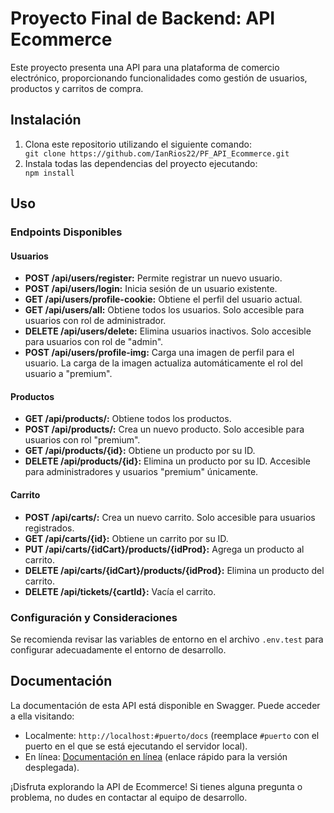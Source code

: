 <h1>Proyecto Final de Backend: API Ecommerce</h1>

<p>Este proyecto presenta una API para una plataforma de comercio electrónico, proporcionando funcionalidades como gestión de usuarios, productos y carritos de compra.</p>

<h2>Instalación</h2>

<ol>
  <li>Clona este repositorio utilizando el siguiente comando:</li>
  <code>git clone https://github.com/IanRios22/PF_API_Ecommerce.git</code>
  <li>Instala todas las dependencias del proyecto ejecutando:</li>
  <code>npm install</code>
</ol>

<h2>Uso</h2>

<h3>Endpoints Disponibles</h3>

<h4>Usuarios</h4>

<ul>
  <li><strong>POST /api/users/register:</strong> Permite registrar un nuevo usuario.</li>
  <li><strong>POST /api/users/login:</strong> Inicia sesión de un usuario existente.</li>
  <li><strong>GET /api/users/profile-cookie:</strong> Obtiene el perfil del usuario actual.</li>
  <li><strong>GET /api/users/all:</strong> Obtiene todos los usuarios. Solo accesible para usuarios con rol de administrador.</li>
  <li><strong>DELETE /api/users/delete:</strong> Elimina usuarios inactivos. Solo accesible para usuarios con rol de "admin".</li>
  <li><strong>POST /api/users/profile-img:</strong> Carga una imagen de perfil para el usuario. La carga de la imagen actualiza automáticamente el rol del usuario a "premium".</li>
</ul>

<h4>Productos</h4>

<ul>
  <li><strong>GET /api/products/:</strong> Obtiene todos los productos.</li>
  <li><strong>POST /api/products/:</strong> Crea un nuevo producto. Solo accesible para usuarios con rol "premium".</li>
  <li><strong>GET /api/products/{id}:</strong> Obtiene un producto por su ID.</li>
  <li><strong>DELETE /api/products/{id}:</strong> Elimina un producto por su ID. Accesible para administradores y usuarios "premium" únicamente.</li>
</ul>

<h4>Carrito</h4>

<ul>
  <li><strong>POST /api/carts/:</strong> Crea un nuevo carrito. Solo accesible para usuarios registrados.</li>
  <li><strong>GET /api/carts/{id}:</strong> Obtiene un carrito por su ID.</li>
  <li><strong>PUT /api/carts/{idCart}/products/{idProd}:</strong> Agrega un producto al carrito.</li>
  <li><strong>DELETE /api/carts/{idCart}/products/{idProd}:</strong> Elimina un producto del carrito.</li>
  <li><strong>DELETE /api/tickets/{cartId}:</strong> Vacía el carrito.</li>
</ul>

<h3>Configuración y Consideraciones</h3>

<p>Se recomienda revisar las variables de entorno en el archivo <code>.env.test</code> para configurar adecuadamente el entorno de desarrollo.</p>

<h2>Documentación</h2>

<p>La documentación de esta API está disponible en Swagger. Puede acceder a ella visitando:</p>

<ul>
  <li>Localmente: <code>http://localhost:#puerto/docs</code> (reemplace <code>#puerto</code> con el puerto en el que se está ejecutando el servidor local).</li>
  <li>En línea: <a href="https://api-ecommerce-0qu1.onrender.com/docs">Documentación en línea</a> (enlace rápido para la versión desplegada).</li>
</ul>

<p>¡Disfruta explorando la API de Ecommerce! Si tienes alguna pregunta o problema, no dudes en contactar al equipo de desarrollo.</p>





